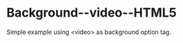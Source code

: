 Background--video--HTML5
========================

Simple example using &lt;video> as background option tag.
